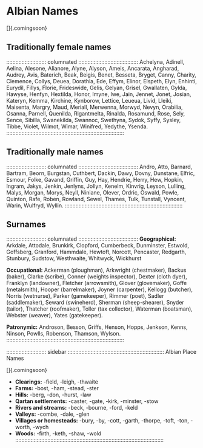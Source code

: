 # Albian Names

[]{.comingsoon}

## Traditionally female names

:::::::::::::::::::::::::: columnated :::::::::::::::::::::::::::::::::::::::
Achelyna, Adinell, Aelina, Alesone, Alianore, Alyne, Alyson, Ameis,
Ancarata, Angharad, Audrey, Avis, Baterich, Beak, Beigis, Benet,
Besseta, Bryget, Canny, Charity, Clemence, Collys, Deuea, Dorathia,
Ede, Effym, Elinor, Elspeth, Elyn, Enhinti, Eurydil, Fillys, Florie,
Frideswide, Gelis, Gelyan, Grisel, Gwallaten, Gylda, Hawyse, Henfyn,
Hextilda, Honor, Imyne, Iwe, Jain, Jennet, Jonet, Josian,
Kateryn, Kemma, Kirchine, Kynborow, Lettice, Leueua, Livid, Lleiki,
Maisenta, Margry, Maud, Meriall, Merwenna, Morwyd, Nevyn, Orabilia,
Osanna, Parnell, Quenilda,
Rigantmelta, Rinalda, Rosamund, Rose, Sely, Sence, Sibilla, Swanekilda,
Swannoc, Swethyna, Sydok, Syffy, Sysley, Tibbe, Violet, Wilmot, Wimar,
Winifred, Yedythe, Ysenda.
:::::::::::::::::::::::::::::::::::::::::::::::::::::::::::::::::::::::::::::

## Traditionally male names

:::::::::::::::::::::::::: columnated :::::::::::::::::::::::::::::::::::::::
Andro, Atto, Barnard, Bartram, Beorn, Burgstan, Cuthbert, Dackin, Dawy,
Dovny, Dunstane, Elfric, Esmour, Folke, Gavand, Griffin, Guy,
Hay, Hendrie, Herry, Hew, Hopkin, Ingram, Jakys, Jenkin, Jenlyns,
Jollyn, Kenelm, Kinvrig, Leyson, Lulling, Malys, Morgan, Morys, Neyll,
Niniane,
Olever, Ordric, Oswald, Powle, Quinton, Rafe, Roben, Rowland, Sewel,
Thames, Tulk, Tunstall, Vyncent, Warin, Wulfryd, Wyllin.
:::::::::::::::::::::::::::::::::::::::::::::::::::::::::::::::::::::::::::::

## Surnames

:::::::::::::::::::::::::: columnated :::::::::::::::::::::::::::::::::::::::
**Geographical:** Arkdale, Attodale, Brunkirk, Clopford, Cumberbeck,
Dunminster, Estwold, Goffsberg, Granford, Hammdale, Hewtoft, Norcott,
Pencaster, Redgarth, Stunbury, Sudstow, Westhwaite, Whitwyck, Wickhurst

**Occupational:** Ackerman (ploughman), Arkwright (chestmaker),
Backus (baker), Clarke (scribe), Conner (weights inspector), Dexter
(cloth dyer), Franklyn (landowner), Fletcher (arrowsmith),
Glover (glovemaker), Goffe (metalsmith), Hooper (barrelmaker), Joyner
(carpenter), Kellogg (butcher), Norris (wetnurse), Parker (gamekeeper),
Rimmer (poet),
Sadler (saddlemaker), Seward (swineherd), Sherman (sheep-shearer),
Snyder (tailor), Thatcher (roofmaker), Toller (tax collector), Waterman
(boatsman), Webster (weaver), Yates (gatekeeper).

**Patronymic:** Androson, Besson, Griffs, Henson, Hopps, Jenkson,
Kenns, Ninson, Powlls, Robenson, Thamson, Wylson.
:::::::::::::::::::::::::::::::::::::::::::::::::::::::::::::::::::::::::::::

:::::::::::::::::::::::::: sidebar :::::::::::::::::::::::::::::::::::::::::::::::::::::::::::::::
Albian Place Names

[]{.comingsoon}

- **Clearings:** -field, -leigh, -thwaite
- **Farms:** -bost, -ham, -stead, -ster
- **Hills:** -berg, -don, -hurst, -law
- **Qartan settlements:** -caster, -gate, -kirk, -minster, -stow
- **Rivers and streams:** -beck, -bourne, -ford, -keld
- **Valleys:** -combe, -dale, -glen 
- **Villages or homesteads:** -bury, -by, -cott, -garth, -thorpe, -toft, -ton, -worth, -wych
- **Woods:** -firth, -keth, -shaw, -wold
:::::::::::::::::::::::::::::::::::::::::::::::::::::::::::::::::::::::::::::::::::::::::::::::::

